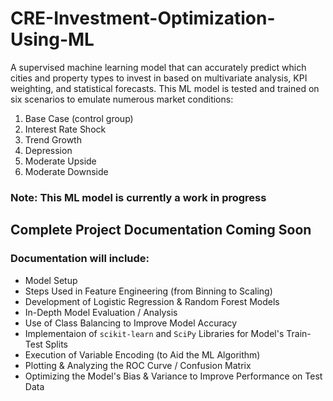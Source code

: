 # CRE-Investment-Optimization-Using-ML

A supervised machine learning model that can accurately predict which cities and property types to invest in based on multivariate analysis, KPI weighting, and statistical forecasts. This ML model is tested and trained on six scenarios to emulate numerous market conditions:

1. Base Case (control group)
2. Interest Rate Shock
3. Trend Growth                                    
4. Depression
5. Moderate Upside
6. Moderate Downside

### **Note:** This ML model is currently a work in progress

## Complete Project Documentation Coming Soon

### Documentation will include:

* Model Setup
* Steps Used in Feature Engineering (from Binning to Scaling)
* Development of Logistic Regression & Random Forest Models
* In-Depth Model Evaluation / Analysis
* Use of Class Balancing to Improve Model Accuracy
* Implementaion of `scikit-learn` and `SciPy` Libraries for Model's Train-Test Splits
* Execution of Variable Encoding (to Aid the ML Algorithm)
* Plotting & Analyzing the ROC Curve / Confusion Matrix
* Optimizing the Model's Bias & Variance to Improve Performance on Test Data
